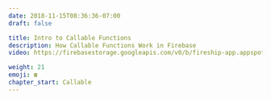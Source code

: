 ```yaml
---
date: 2018-11-15T08:36:36-07:00
draft: false

title: Intro to Callable Functions
description: How Callable Functions Work in Firebase
video: https://firebasestorage.googleapis.com/v0/b/fireship-app.appspot.com/o/courses%2Fcloud-functions-master-course%2F6-intro.mp4?alt=media&token=e7a7f7ad-5a7a-48dc-95db-43e076ced614

weight: 21
emoji: ☎️
chapter_start: Callable 
---
```

